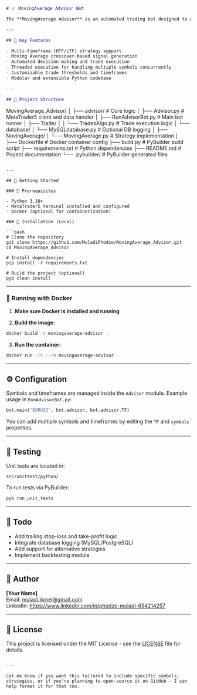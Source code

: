 ```markdown
# 📈 MovingAverage Advisor Bot

The **MovingAverage Advisor** is an automated trading bot designed to analyze market trends using multi-timeframe moving average crossover strategies. It connects to **MetaTrader 5 (MT5)** and makes buy/sell decisions based on real-time price data and calculated signals.

---

## 🧠 Key Features

- Multi-timeframe (HTF/LTF) strategy support
- Moving Average crossover-based signal generation
- Automated decision-making and trade execution
- Threaded execution for handling multiple symbols concurrently
- Customizable trade thresholds and timeframes
- Modular and extensible Python codebase

---

## 📁 Project Structure

```
MovingAverage_Advisor/
│
├── advisor/                    # Core logic
│   ├── Advisor.py             # MetaTrader5 client and data handler
│   ├── RunAdvisorBot.py       # Main bot runner
│   ├── Trade/
│   │   └── TradesAlgo.py      # Trade execution logic
│   └── database/
│       └── MySQLdatabase.py   # Optional DB logging
│
├── NovingAverage/
│   └── MovingAverage.py       # Strategy implementation
│
├── Dockerfile                 # Docker container config
├── build.py                   # PyBuilder build script
├── requirements.txt           # Python dependencies
├── README.md                  # Project documentation
└── .pybuilder/                # PyBuilder generated files

```

---

## 🚀 Getting Started

### 🧰 Prerequisites

- Python 3.10+
- MetaTrader5 terminal installed and configured
- Docker (optional for containerization)

### 🔧 Installation (Local)

```bash
# Clone the repository
git clone https://github.com/MuladiPhodzo/MovingAverage_Advisor.git
cd MovingAverage_Advisor

# Install dependencies
pip install -r requirements.txt

# Build the project (optional)
pyb clean install
```

---

### 🐳 Running with Docker

1. **Make sure Docker is installed and running**

2. **Build the image:**

```bash
docker build -t movingaverage-advisor .
```

3. **Run the container:**

```bash
docker run -it --rm movingaverage-advisor
```

---

## ⚙️ Configuration

Symbols and timeframes are managed inside the `Advisor` module. Example usage in `RunAdvisorBot.py`:

```python
bot.main("EURUSD", bot.advisor, bot.advisor.TF)
```

You can add multiple symbols and timeframes by editing the `TF` and `symbols` properties.

---

## 🧪 Testing

Unit tests are located in:

```
src/unittest/python/
```

To run tests via PyBuilder:

```bash
pyb run_unit_tests
```

---

## 📝 Todo

- Add trailing stop-loss and take-profit logic
- Integrate database logging (MySQL/PostgreSQL)
- Add support for alternative strategies
- Implement backtesting module

---

## 🧠 Author

**[Your Name]**  
Email: muladi.lionel@gmail.com  
LinkedIn: https://www.linkedin.com/in/phodzo-muladi-654214257

---

## 📜 License

This project is licensed under the MIT License - see the [LICENSE](LICENSE) file for details.
```

---

Let me know if you want this tailored to include specific symbols, strategies, or if you're planning to open-source it on GitHub — I can help format it for that too.